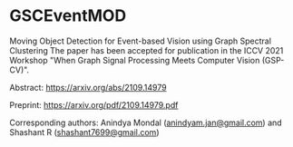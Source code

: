 # GSCEventMOD
Moving Object Detection for Event-based Vision using Graph Spectral Clustering
The paper has been accepted for publication in the ICCV 2021 Workshop "When Graph Signal Processing Meets Computer Vision (GSP-CV)". 

Abstract: https://arxiv.org/abs/2109.14979

Preprint: https://arxiv.org/pdf/2109.14979.pdf

Corresponding authors: Anindya Mondal (anindyam.jan@gmail.com) and Shashant R (shashant7699@gmail.com) 
